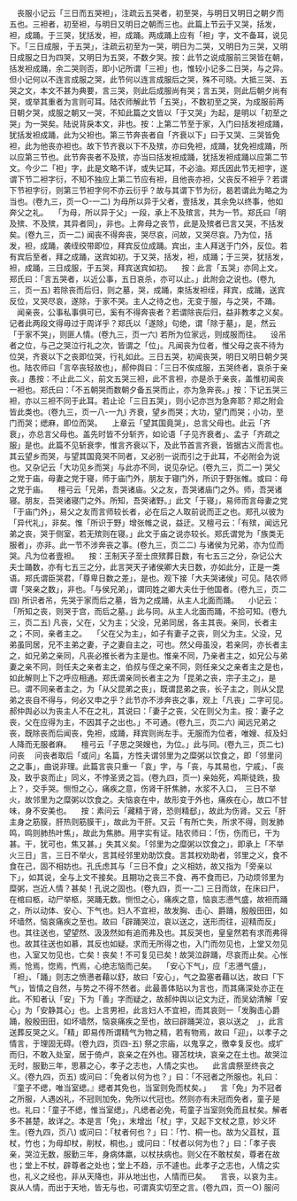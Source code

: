 <!-- { "loadSidebar": true } -->
　丧服小记云「三日而五哭袒」，注疏云五哭者，初至哭，与明日又明日之朝夕而五也。三袒者，初至袒，与明日又明日之朝而三也。此篇上节云于又哭，括发，袒，成踊。于三哭，犹括发，袒，成踊。两成踊上应有「袒」字，文不备耳，说见下。「三日成服，于五哭」，注疏云初至为一哭，明日为二哭，又明日为三哭，又明日成服之日为四哭，又明日为五哭，不数夕哭。按：此节之说成服前三哭皆在朝，括发袒成踊，余二哭则否，即小记所谓「三袒」也，惟较小记多二日哭，与之异。但小记何以不连言成服之哭，此节何以连言成服后之哭，殊不可晓。大抵三哭、五哭之文，本文不甚为典要，言三哭，则此后成服尚有哭；言五哭，则此后朝夕尚有哭，或举其重者为言则可耳。陆农师解此节「五哭」，不数初至之哭，为成服前两日朝夕哭，成服之朝又一哭，不知此篇之文皆以「于又哭」为起，是明以「初至之哭」为一哭矣。陆说背戾本文，非也。按：上第二节至于家，入门曰括发袒成踊，犹括发袒成踊，此为父袒也。第三节奔丧者自「齐衰以下」曰于又哭、三哭皆免袒，此为他丧亦袒也。故下节齐衰以下不及殡，亦曰免袒，成踊，犹免袒成踊，所以应第三节也。此节奔丧者不及殡，亦当曰括发袒成踊，犹括发袒成踊以应第二节文。今少二「袒」字，此是文略不详，或失记耳，不必油。郑氏因此节无袒字，遂谓下节二袒字衍，不知不独应上第二节应有袒，且他丧亦袒，父丧反不袒乎？若谓下节袒字衍，则第三节袒字何不亦云衍乎？故与其谓下节为衍，曷若谓此为略之为当也。(卷九三，页一○-一二)
为母所以异于父者，壹括发，其余免以终事，他如奔父之礼。
　「为母，所以异于父」一段，承上不及殡言，共为一节。郑氏曰「明及殡、不及殡，其异者同」，非也。上奔母之丧节，此是及殡者已言又哭，不括发矣。(卷九三，页一二)
闻丧不得奔丧，哭尽哀，问故，又哭尽哀。乃为位，括发，袒，成踊，袭绖绞带即位，拜宾反位成踊。宾出，主人拜送于门外，反位。若有宾后至者，拜之成踊，送宾如初。于又哭，括发，袒，成踊；于三哭，犹括发，袒，成踊，三日成服，于五哭，拜宾送宾如初。
　按：此言「五哭」亦同上文。郑氏曰：「言五哭者，以近公事，五日哀杀，亦可以止。」此附会之说也。(卷九三，页一五)
若除丧而后归，则之墓，哭，成踊，束括发袒绖，拜宾，成踊，送宾反位，又哭尽哀，遂除，于家不哭。主人之待之也，无变于服，与之哭，不踊。
　闻亲丧，公事私事俱可已，奚有不得奔丧者？若谓除丧后归，益非教孝之义矣。记者此两段文得毋过于周详乎？郑氏以「遂除」句绝，谓「除于墓」，是，然云「于家不哭」，则匪人情。(卷九三，页一六)
若所为位家远，则成服而往。
　设吊者之位，与己之哭泣行礼之次，皆谓之「位」。凡闻丧为位者，惟父母之丧不待为位哭，齐衰以下之丧即位哭，行礼如此。三日五哭，初闻丧哭，明日又明日朝夕哭也。陆农师曰「言卒丧轻故也」，郝仲舆曰：「三日不俟成服，五哭终者，哀杀于亲丧。」愚按：不止此二义，前文五哭三袒，此不言袒，亦是杀于亲丧，盖惟初闻丧一袒也。郑氏曰：「不五朝哭而数朝夕备五哭而止，亦为急奔丧。」按：下记五哭三袒，亦以三袒不同于此耳。若止论「三日五哭」，则小记亦岂为急奔耶？郑之附会皆此类也。(卷九三，页一八-一九)
齐衰，望乡而哭；大功，望门而哭；小功，至门而哭；缌麻，即位而哭。
　上章云「望其国竟哭」，总言父母也。此云「齐衰」，亦总言父母也。盖先时皆不分斩齐，如论语「子见齐衰者」、孟子「齐疏之服」是也。此篇不见斩衰孛，惟言齐衰以下，及此节首言齐衰，皆据古义而言也。其云望乡而哭，与望其国竟哭不同者，又必别一说而引之于此耳，不必附会为说也。又杂记云「大功见乡而哭」与此亦不同，说见杂记。(卷九三，页二一)
哭父之党于庙，母妻之党于寝，师于庙门外，朋友于寝门外，所识于野张帷。或曰：母之党于庙。
　檀弓云「兄弟，吾哭诸庙。父之友，吾哭诸庙门之外。师，吾哭诸寝。朋友，吾哭诸寝门之外。所知，吾哭诸野。」此文「于寝」，易师而言母妻之党「于庙门外」，易父之友而言师较长者，必在后之人取前说而正之也。郑孔以彼为「异代礼」，非矣。惟「所识于野」增张帷之说，益迂。又檀弓云：「有殡，闻远兄弟之丧，哭于侧室，若无殡则在寝。」此文于庙之说亦较长。郑氏谓党为「族类无服者」，亦非。此一节不涉奔丧之事。(卷九三，页二二)
与诸侯为兄弟，亦为位而哭。凡为位者壹袒。
　按：王制天子至士庶殡葬日数，有七五三之分，杂记公大夫士踊数，亦有七五三之分，此言哭天子诸侯卿大夫日数，亦如此分，正是一类语。郑氏谓臣哭君，「尊卑日数之差」，是也。观下接「大夫哭诸侯」可见。陆农师谓「哭亲之数」，非也。「与侯兄弟」，谓同姓之卿大夫仕于他国者。(卷九三，页二四)
所识者吊，先哭于家而后之墓，皆为之成踊，从主人北面而踊。
　小记云：「所知之丧，则哭于宫，而后之墓。」此与同。从主人北面而踊，不拾可知。(卷九三，页二五)
凡丧，父在，父为主；父没，兄弟同居，各主其丧。亲同，长者主之；不同，亲者主之。
　「父在父为主」，如子有妻子之丧，则父为主。父没，兄弟虽同居，兄不主弟之妻，子之妻自主之，可也。然父母虽没，若亲同，亦长者主之，如兄弟之亲同，凡丧必推长者为主是也。惟亲不同，乃亲者主之，如兄公与弟妻之亲不同，则任夫之亲者主之，伯叔与侄之亲不同，则任亲父之亲者主之是也，如此解则上下之呼应相通。郑氏谓亲同长者主之为「昆弟之丧，宗子主之」，是已。谓不同亲者主之，为「从父昆弟之丧」，既谓昆弟之丧，长子主之，则从父昆弟之丧自不得与，何必又申之乎？此节亦不涉奔丧之事，观上「凡丧」二字可见。郝仲舆必以为丧主人不在之礼，其说曰：「妻子之丧，父在则父为主。按：妻子之丧，父在应得为主，不因其子之出也。」不可通。(卷九三，页二六)
闻远兄弟之丧，既除丧而后闻丧，免袒，成踊，拜宾则尚左手。无服而为位者，唯嫂、叔及妇人降而无服者麻。
　檀弓云「子思之哭嫂也，为位。」此与同。(卷九三，页二七)
问丧
　问丧者取后「或问」名篇，方性夫谓邻里为之糜粥以饮食之，即「邻里问之之事」，曲说非理。此篇言丧只重一「哀」字，与「丧，与其易也，宁戚」、「丧及，致乎哀而止」同义，不悖圣贤之旨。(卷九四，页一)
亲始死，鸡斯徒跣，扱上？，交手哭。恻怛之心，痛疾之意，伤肾干肝焦肺，水浆不入口，　三日不举火，故邻里为之糜粥以饮食之。夫恼哀在中，故形变于外也，痛疾在心，故口不甘味，身不安美也。
　按：素问云「藏精于肾，恐则精郄」，故此为伤肾。又云「肝主身之筋膜，肝热则筋膜干」，故此为干肝。又云「有所亡失，所求不得，则发肺鸣，鸣则肺热叶焦」，故此为焦肺。用字实有证。陆农师曰：「伤，伤而已，干为甚。干，犹可也，焦又甚。」失其义矣。「邻里为之糜粥以饮食之」，即承上「不举火三日」言，三日不举火，言其经邻里劝助饮食。言其权劝助者，邻里之义，食不食在己，固不相妨也。孔氏虑其与「三日不食」之义相妨，故又指为「旁亲以下」，如其说，全与上文不接矣。且期功之丧三不食、再不食而已，乃动烦邻里为糜粥，岂近人情？甚矣！孔说之固也。(卷九四，页一-二)
三日而敛，在床曰尸，在棺曰柩，动尸举柩，哭踊无数。恻怛之心，痛疾之意，恼哀志懑气盛，故袒而踊之，所以动体、安心、下气也。妇人不宜袒，故发胸、击心、爵踊，殷殷田田，如坏墙然，恼哀痛疾之至也。故曰「辟踊哭泣，哀以送之，送形而往，迎精而反」也。其往送也，望望然、汲汲然如有追而弗及也。其反哭也，皇皇然若有求而弗得也。故其往送也如慕，其反也如疑。求而无所得之也，入门而勿见也，上堂又勿见也，入室又勿见也，亡矣！丧矣！不可复见已矣！故哭泣辟踊，尽哀而止矣。心怅焉，怆焉，惚焉，忾焉，心绝志恼而己矣。
　「安心下气」，应「志懑气盛」，「袒」、「踊」则志之愤懑者藉以舒，故曰「安心」，气之盈塞者藉以达，故曰「下气」，皆情之自然，与势之不得不然者。此最善体贴以为言也，而其痛深处亦正在此。不知者认「安」下为「善」字而疑之，故郝仲舆以记文为迂，而吴幼清解「安心」为「安静其心」也。上言男袒，此言妇人不宜袒，而其哀则一「发胸击心爵踊，殷殷田田，如坏墙然，恼哀痛疾之至也，故曰辟踊哭泣，哀以送之　」，此言送葬反哭之义。「精」即易传所谓精气为物之精，若有物焉，故曰「迎」，以孝子之情言，于理固无碍。(卷九四，页四-五)
祭之宗庙，以鬼享之，徼幸复反也。成圹而归，不敢入处室，居于倚卢，哀亲之在外也。寝苫枕块，哀亲之在土也。故哭泣无时，服勤三年，思慕之心，孝子之志也，人情之实也。
　此言虞祭至终丧之义。(卷九四，页五)
或问曰：「免者以何为也？」曰：「不冠者之所服也。礼曰：『童子不缌，唯当室缌。』缌者其免也，当室则免而杖矣。」
　言「免」为不冠者之所服，人遇凶礼，不冠则加免，免所以代冠也。然则亦有未冠而免者，童子是也。礼曰：「童子不缌，惟当室缌」，凡缌者必免，苟童子当室则免而且杖矣。解者多不甚楚，故详之。本是言「免」，末增出「杖」字，又起下文杖之意，妙义环生。(卷九四，页八)
或问曰：「杖者何也？」曰：「竹、桐一也。故为父苴杖，苴杖，竹也；为母却杖，削杖，桐也。」或问曰：「杖者以何为也？」曰：「孝子丧亲，哭泣无数，服勤三年，身病体羸，以杖扶病也。则父在不敢杖矣，尊者在故也；堂上不杖，辟尊者之处也；堂上不趋，示不遽也。此孝子之志也，人情之实也，礼义之经也，非从天降也，非从地出也，人情而已矣。
　言丧，以哀为主。哀从人情，而出于天地，皆无与也，可谓真实切至之言。(卷九四，页一○)
服问
